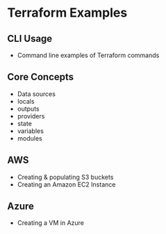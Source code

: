 # Terraform Examples

## CLI Usage
- Command line examples of Terraform commands

## Core Concepts
- Data sources
- locals
- outputs
- providers
- state
- variables
- modules

## AWS
- Creating & populating S3 buckets
- Creating an Amazon EC2 Instance

## Azure
- Creating a VM in Azure

